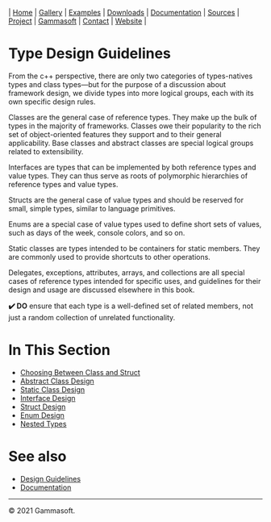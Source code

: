 | [Home](home.md) | [Gallery](gallery.md) | [Examples](examples.md) | [Downloads](downloads.md) | [Documentation](documentation.md) | [Sources](https://github.com/gammasoft71/xtd) | [Project](https://sourceforge.net/projects/xtdpro/) | [Gammasoft](gammasoft.md)  | [Contact](contact.md) | [Website](https://gammasoft71.wixsite.com/xtdpro) |

# Type Design Guidelines

From the c++ perspective, there are only two categories of types-natives types and class types—but for the purpose of a discussion about framework design, we divide types into more logical groups, each with its own specific design rules.

Classes are the general case of reference types. They make up the bulk of types in the majority of frameworks. Classes owe their popularity to the rich set of object-oriented features they support and to their general applicability. Base classes and abstract classes are special logical groups related to extensibility.

Interfaces are types that can be implemented by both reference types and value types. They can thus serve as roots of polymorphic hierarchies of reference types and value types.

Structs are the general case of value types and should be reserved for small, simple types, similar to language primitives.

Enums are a special case of value types used to define short sets of values, such as days of the week, console colors, and so on.

Static classes are types intended to be containers for static members. They are commonly used to provide shortcuts to other operations.

Delegates, exceptions, attributes, arrays, and collections are all special cases of reference types intended for specific uses, and guidelines for their design and usage are discussed elsewhere in this book.

**✔️ DO** ensure that each type is a well-defined set of related members, not just a random collection of unrelated functionality.

# In This Section

* [Choosing Between Class and Struct](choosing_between_class_and_struct.md)
* [Abstract Class Design](abstract_class_design.md)
* [Static Class Design](static_class_design.md)
* [Interface Design](interface_design.md)
* [Struct Design](struct_design.md)
* [Enum Design](enum_design.md)
* [Nested Types](nested_types.md)

# See also

* [Design Guidelines](design_guidelines.md)
* [Documentation](documentation.md)

______________________________________________________________________________________________

© 2021 Gammasoft.
